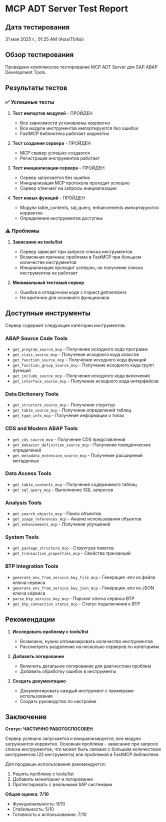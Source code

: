 # MCP ADT Server Test Report

## Дата тестирования
31 мая 2025 г., 01:25 AM (Asia/Tbilisi)

## Обзор тестирования

Проведено комплексное тестирование MCP ADT Server для SAP ABAP Development Tools.

## Результаты тестов

### ✅ Успешные тесты

1. **Тест импортов модулей** - ПРОЙДЕН
   - Все зависимости установлены корректно
   - Все модули инструментов импортируются без ошибок
   - FastMCP библиотека работает корректно

2. **Тест создания сервера** - ПРОЙДЕН
   - MCP сервер успешно создается
   - Регистрация инструментов работает

3. **Тест инициализации сервера** - ПРОЙДЕН
   - Сервер запускается без ошибок
   - Инициализация MCP протокола проходит успешно
   - Сервер отвечает на запросы инициализации

4. **Тест новых функций** - ПРОЙДЕН
   - Модули table_contents, sql_query, enhancements импортируются корректно
   - Определения инструментов доступны

### ⚠️ Проблемы

1. **Зависание на tools/list**
   - Сервер зависает при запросе списка инструментов
   - Возможная причина: проблема в FastMCP при большом количестве инструментов
   - Инициализация проходит успешно, но получение списка инструментов не работает

2. **Минимальный тестовый сервер**
   - Ошибка в отладочном коде с inspect.getmembers
   - Не критично для основного функционала

## Доступные инструменты

Сервер содержит следующие категории инструментов:

### ABAP Source Code Tools
- `get_program_source_mcp` - Получение исходного кода программ
- `get_class_source_mcp` - Получение исходного кода классов
- `get_function_source_mcp` - Получение исходного кода функций
- `get_function_group_source_mcp` - Получение исходного кода групп функций
- `get_include_source_mcp` - Получение исходного кода включений
- `get_interface_source_mcp` - Получение исходного кода интерфейсов

### Data Dictionary Tools
- `get_structure_source_mcp` - Получение структур
- `get_table_source_mcp` - Получение определений таблиц
- `get_type_info_mcp` - Получение информации о типах

### CDS and Modern ABAP Tools
- `get_cds_source_mcp` - Получение CDS представлений
- `get_behavior_definition_source_mcp` - Получение поведенческих определений
- `get_metadata_extension_source_mcp` - Получение расширений метаданных

### Data Access Tools
- `get_table_contents_mcp` - Получение содержимого таблиц
- `get_sql_query_mcp` - Выполнение SQL запросов

### Analysis Tools
- `get_search_objects_mcp` - Поиск объектов
- `get_usage_references_mcp` - Анализ использования объектов
- `get_enhancements_mcp` - Получение улучшений

### System Tools
- `get_package_structure_mcp` - Структура пакетов
- `get_transaction_properties_mcp` - Свойства транзакций

### BTP Integration Tools
- `generate_env_from_service_key_file_mcp` - Генерация .env из файла ключа сервиса
- `generate_env_from_service_key_json_mcp` - Генерация .env из JSON ключа сервиса
- `parse_btp_service_key_mcp` - Парсинг ключа сервиса BTP
- `get_btp_connection_status_mcp` - Статус подключения к BTP

## Рекомендации

1. **Исследовать проблему с tools/list**
   - Возможно, нужно оптимизировать количество инструментов
   - Рассмотреть разделение на несколько серверов по категориям

2. **Добавить логирование**
   - Включить детальное логирование для диагностики проблем
   - Добавить обработку ошибок в инструменты

3. **Создать документацию**
   - Документировать каждый инструмент с примерами использования
   - Создать руководство по настройке

## Заключение

**Статус: ЧАСТИЧНО РАБОТОСПОСОБЕН**

Сервер успешно запускается и инициализируется, все модули загружаются корректно. Основная проблема - зависание при запросе списка инструментов, что может быть связано с большим количеством инструментов (22 инструмента) или проблемой в FastMCP библиотеке.

Для продакшн использования рекомендуется:
1. Решить проблему с tools/list
2. Добавить мониторинг и логирование
3. Протестировать с реальными SAP системами

**Общая оценка: 7/10**
- Функциональность: 9/10
- Стабильность: 5/10
- Готовность к использованию: 7/10
